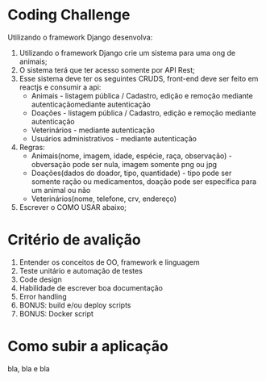 # Coding Challenge

Utilizando o framework Django desenvolva:

1. Utilizando o framework Django crie um sistema para uma ong de animais;
2. O sistema terá que ter acesso somente por API Rest;
3. Esse sistema deve ter os seguintes CRUDS, front-end deve ser feito em reactjs e consumir a api:
	* Animais - listagem pública / Cadastro, edição e remoção mediante autenticaçãomediante autenticação
	* Doações - listagem pública / Cadastro, edição e remoção mediante autenticação
	* Veterinários - mediante autenticação
	* Usuários administrativos - mediante autenticação
4. Regras:
	* Animais(nome, imagem, idade, espécie, raça, observação) - obversação pode ser nula, imagem somente png ou jpg
	* Doações(dados do doador, tipo, quantidade) - tipo pode ser somente ração ou medicamentos, doação pode ser especifica para um animal ou não
	* Veterinários(nome, telefone, crv, endereço)
5. Escrever o COMO USAR abaixo;

# Critério de avalição

1. Entender os conceitos de OO, framework e linguagem
2. Teste unitário e automação de testes
3. Code design
4. Habilidade de escrever boa documentação
5. Error handling 
6. BONUS: build e/ou deploy scripts
7. BONUS: Docker script 

# Como subir a aplicação
bla, bla e bla